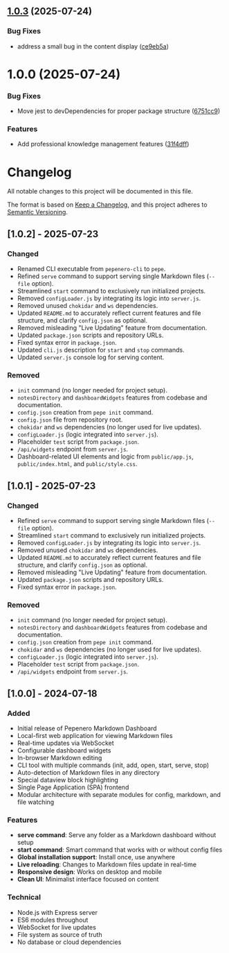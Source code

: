 ## [1.0.3](https://github.com/arushdesp/pepenero/compare/v1.0.2...v1.0.3) (2025-07-24)


### Bug Fixes

* address a small bug in the content display ([ce9eb5a](https://github.com/arushdesp/pepenero/commit/ce9eb5a1492a1f36f56cab2f1dbe952361144d20))

# 1.0.0 (2025-07-24)


### Bug Fixes

* Move jest to devDependencies for proper package structure ([6751cc9](https://github.com/arushdesp/pepenero/commit/6751cc961330254f168a2c8aa085835279e29aba))


### Features

* Add professional knowledge management features ([31f4dff](https://github.com/arushdesp/pepenero/commit/31f4dff21bb955d9318b4e1fa1961fe44f29b761))

# Changelog

All notable changes to this project will be documented in this file.

The format is based on [Keep a Changelog](https://keepachangelog.com/en/1.0.0/),
and this project adheres to [Semantic Versioning](https://semver.org/spec/v2.0.0.html).

## [1.0.2] - 2025-07-23

### Changed
- Renamed CLI executable from `pepenero-cli` to `pepe`.
- Refined `serve` command to support serving single Markdown files (`--file` option).
- Streamlined `start` command to exclusively run initialized projects.
- Removed `configLoader.js` by integrating its logic into `server.js`.
- Removed unused `chokidar` and `ws` dependencies.
- Updated `README.md` to accurately reflect current features and file structure, and clarify `config.json` as optional.
- Removed misleading "Live Updating" feature from documentation.
- Updated `package.json` scripts and repository URLs.
- Fixed syntax error in `package.json`.
- Updated `cli.js` description for `start` and `stop` commands.
- Updated `server.js` console log for serving content.

### Removed
- `init` command (no longer needed for project setup).
- `notesDirectory` and `dashboardWidgets` features from codebase and documentation.
- `config.json` creation from `pepe init` command.
- `config.json` file from repository root.
- `chokidar` and `ws` dependencies (no longer used for live updates).
- `configLoader.js` (logic integrated into `server.js`).
- Placeholder `test` script from `package.json`.
- `/api/widgets` endpoint from `server.js`.
- Dashboard-related UI elements and logic from `public/app.js`, `public/index.html`, and `public/style.css`.

## [1.0.1] - 2025-07-23

### Changed
- Refined `serve` command to support serving single Markdown files (`--file` option).
- Streamlined `start` command to exclusively run initialized projects.
- Removed `configLoader.js` by integrating its logic into `server.js`.
- Removed unused `chokidar` and `ws` dependencies.
- Updated `README.md` to accurately reflect current features and file structure, and clarify `config.json` as optional.
- Removed misleading "Live Updating" feature from documentation.
- Updated `package.json` scripts and repository URLs.
- Fixed syntax error in `package.json`.

### Removed
- `init` command (no longer needed for project setup).
- `notesDirectory` and `dashboardWidgets` features from codebase and documentation.
- `config.json` creation from `pepe init` command.
- `chokidar` and `ws` dependencies (no longer used for live updates).
- `configLoader.js` (logic integrated into `server.js`).
- Placeholder `test` script from `package.json`.
- `/api/widgets` endpoint from `server.js`.

## [1.0.0] - 2024-07-18

### Added
- Initial release of Pepenero Markdown Dashboard
- Local-first web application for viewing Markdown files
- Real-time updates via WebSocket
- Configurable dashboard widgets
- In-browser Markdown editing
- CLI tool with multiple commands (init, add, open, start, serve, stop)
- Auto-detection of Markdown files in any directory
- Special dataview block highlighting
- Single Page Application (SPA) frontend
- Modular architecture with separate modules for config, markdown, and file watching

### Features
- **serve command**: Serve any folder as a Markdown dashboard without setup
- **start command**: Smart command that works with or without config files
- **Global installation support**: Install once, use anywhere
- **Live reloading**: Changes to Markdown files update in real-time
- **Responsive design**: Works on desktop and mobile
- **Clean UI**: Minimalist interface focused on content

### Technical
- Node.js with Express server
- ES6 modules throughout
- WebSocket for live updates
- File system as source of truth
- No database or cloud dependencies
